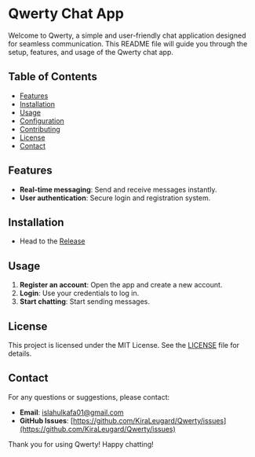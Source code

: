 # Qwerty Chat App

Welcome to Qwerty, a simple and user-friendly chat application designed for seamless communication. This README file will guide you through the setup, features, and usage of the Qwerty chat app.

## Table of Contents

- [Features](#features)
- [Installation](#installation)
- [Usage](#usage)
- [Configuration](#configuration)
- [Contributing](#contributing)
- [License](#license)
- [Contact](#contact)

## Features

- **Real-time messaging**: Send and receive messages instantly.
- **User authentication**: Secure login and registration system.

## Installation

- Head to the [Release](https://github.com/KiraLeugard/Qwerty/releases/tag/app)

## Usage

1. **Register an account**: Open the app and create a new account.
2. **Login**: Use your credentials to log in.
3. **Start chatting**: Start sending messages.

## License

This project is licensed under the MIT License. See the [LICENSE](LICENSE) file for details.

## Contact

For any questions or suggestions, please contact:

- **Email**: islahulkafa01@gmail.com
- **GitHub Issues**: [https://github.com/KiraLeugard/Qwerty/issues](https://github.com/KiraLeugard/Qwerty/issues)

Thank you for using Qwerty! Happy chatting!
